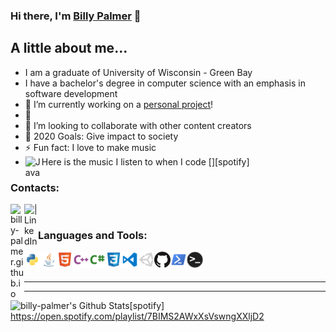 ### Hi there, I'm [Billy Palmer][website] 👋

## A little about me...
- I am a graduate of University of Wisconsin - Green Bay
- I have a bachelor's degree in computer science with an emphasis in software development
- 🔭 I’m currently working on a [personal project][website]!
- 🌱 
- 👯 I’m looking to collaborate with other content creators
- 🥅 2020 Goals: Give impact to society
- ⚡ Fun fact: I love to make music 
- Here is the music I listen to when I code [<img align="left" alt="Java" width="26px" src="https://pngset.com/images/spotify-logo-for-music-streaming-service-logo-spotify-ads-symbol-text-plant-word-transparent-png-817770.png" />][spotify]

### Contacts:

[<img align="left" alt="billy-palmer.github.io" width="22px" src="https://img.icons8.com/office/344/internet--v1.png" />][website]
[<img align="left" alt=" | LinkedIn" width="22px" src="https://img.icons8.com/external-justicon-flat-justicon/344/external-linkedin-social-media-justicon-flat-justicon.png" />][linkedin]


<br />

### Languages and Tools:

[<img align="left" alt="Python" width="26px" src="https://raw.githubusercontent.com/github/explore/80688e429a7d4ef2fca1e82350fe8e3517d3494d/topics/python/python.png" />][website]
[<img align="left" alt="Java" width="26px" src="https://github.com/vscode-icons/vscode-icons/raw/master/icons/file_type_jar.svg" />][website]
[<img align="left" alt="HTML" width="26px" src="https://github.com/vscode-icons/vscode-icons/raw/master/icons/file_type_html.svg" />][website]
[<img align="left" alt="CPP" width="26px" src="https://github.com/vscode-icons/vscode-icons/raw/master/icons/file_type_cpp.svg" />][website]
[<img align="left" alt="C#" width="26px" src="https://github.com/vscode-icons/vscode-icons/raw/master/icons/file_type_csharp.svg" />][website]
[<img align="left" alt="CSS" width="26px" src="https://github.com/vscode-icons/vscode-icons/raw/master/icons/file_type_css.svg" />][website]
[<img align="left" alt="Visual Studio Code" width="26px" src="https://github.com/vscode-icons/vscode-icons/raw/master/icons/file_type_vscode3.svg" />][website]
[<img align="left" alt="Unity" width="26px" src="https://github.com/vscode-icons/vscode-icons/raw/master/icons/file_type_shaderlab.svg" />][website]
[<img align="left" alt="GitHub" width="26px" src="https://raw.githubusercontent.com/github/explore/78df643247d429f6cc873026c0622819ad797942/topics/github/github.png" />][website]
[<img align="left" alt="Powershell" width="26px" src="https://github.com/vscode-icons/vscode-icons/raw/master/icons/file_type_powershell.svg" />][website]
[<img align="left" alt="HTML5" width="26px" src="https://raw.githubusercontent.com/github/explore/80688e429a7d4ef2fca1e82350fe8e3517d3494d/topics/terminal/terminal.png" />][website]

<br />
<br />

---


---

<img align="left" alt="billy-palmer's Github Stats" src="https://github-readme-stats.vercel.app/api?username=billy-palmer&show_icons=true&hide_border=true" />

[website]: http://billy-palmer.github.io/
[linkedin]: https://www.linkedin.com/in/billy-palmer-2750b31b0/
[spotify] https://open.spotify.com/playlist/7BIMS2AWxXsVswngXXljD2
